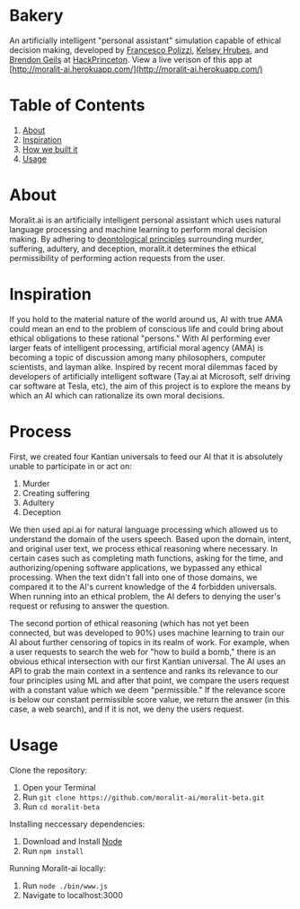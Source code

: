 # Bakery

An artificially intelligent "personal assistant" simulation capable of ethical decision making, developed by [Francesco Polizzi](http://linkedin.com/in/Francescostl), [Kelsey Hrubes](http://kelseyhrub.es/), and [Brendon Geils](http://brendongeils.com/) at [HackPrinceton](https://hackprinceton.com/). View a live verison of this app at [http://moralit-ai.herokuapp.com/](http://moralit-ai.herokuapp.com/)

# Table of Contents

1. [About](https://github.com/moralit-ai/moralit-beta#about)
2. [Inspiration](https://github.com/moralit-ai/moralit-beta#inspiration)
3. [How we built it](moralit-ai/moralit-beta#process)
2. [Usage](https://github.com/moralit-ai/moralit-beta#usage)

# About

Moralit.ai is an artificially intelligent personal assistant which uses natural language processing and machine learning to perform moral decision making. By adhering to [deontological principles](https://en.wikipedia.org/wiki/Deontological_ethics) surrounding murder, suffering, adultery, and deception, moralit.it determines the ethical permissibility of performing action requests from the user.

# Inspiration

If you hold to the material nature of the world around us, AI with true AMA could mean an end to the problem of conscious life and could bring about ethical obligations to these rational "persons." With AI performing ever larger feats of intelligent processing, artificial moral agency (AMA) is becoming a topic of discussion among many philosophers, computer scientists, and layman alike. Inspired by recent moral dilemmas faced by developers of artificially intelligent software (Tay.ai at Microsoft, self driving car software at Tesla, etc), the aim of this project is to explore the means by which an AI which can rationalize its own moral decisions.

# Process

First, we created four Kantian universals to feed our AI that it is absolutely unable to participate in or act on:

1. Murder
2. Creating suffering
3. Adultery
4. Deception

We then used api.ai for natural language processing which allowed us to understand the domain of the users speech. Based upon the domain, intent, and original user text, we process ethical reasoning where necessary. In certain cases such as completing math functions, asking for the time, and authorizing/opening software applications, we bypassed any ethical processing. When the text didn't fall into one of those domains, we compared it to the AI's current knowledge of the 4 forbidden universals. When running into an ethical problem, the AI defers to denying the user's request or refusing to answer the question.

The second portion of ethical reasoning (which has not yet been connected, but was developed to 90%) uses machine learning to train our AI about further censoring of topics in its realm of work. For example, when a user requests to search the web for "how to build a bomb," there is an obvious ethical intersection with our first Kantian universal. The AI uses an API to grab the main context in a sentence and ranks its relevance to our four principles using ML and after that point, we compare the users request with a constant value which we deem "permissible." If the relevance score is below our constant permissible score value, we return the answer (in this case, a web search), and if it is not, we deny the users request.

# Usage

Clone the repository:

1. Open your Terminal
2. Run `git clone https://github.com/moralit-ai/moralit-beta.git`
3. Run `cd moralit-beta`

Installing neccessary dependencies:

1. Download and Install [Node](https://nodejs.org/en/download/)
2. Run `npm install`

Running Moralit-ai locally:

1. Run `node ./bin/www.js`
2. Navigate to localhost:3000


